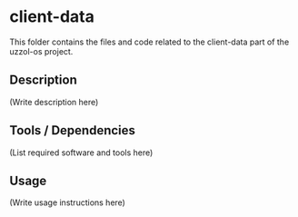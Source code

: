 # client-data

This folder contains the files and code related to the client-data part of the uzzol-os project.

## Description
(Write description here)

## Tools / Dependencies
(List required software and tools here)

## Usage
(Write usage instructions here)

